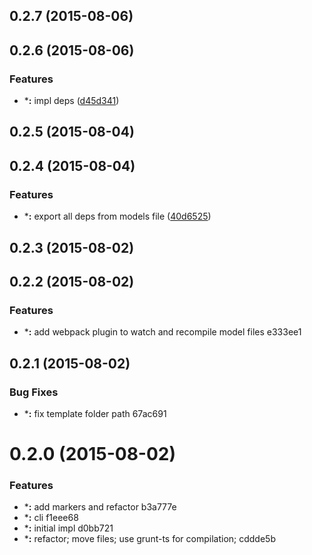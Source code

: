<a name="0.2.7"></a>
## 0.2.7 (2015-08-06)




<a name="0.2.6"></a>
## 0.2.6 (2015-08-06)


### Features

* ***:** impl deps ([d45d341](https://github.com/s-panferov/tsimmutable/commit/d45d341))



<a name="0.2.5"></a>
## 0.2.5 (2015-08-04)




<a name="0.2.4"></a>
## 0.2.4 (2015-08-04)


### Features

* ***:** export all deps from models file ([40d6525](https://github.com/s-panferov/tsimmutable/commit/40d6525))



<a name="0.2.3"></a>
## 0.2.3 (2015-08-02)




<a name="0.2.2"></a>
## 0.2.2 (2015-08-02)


### Features

* ***:** add webpack plugin to watch and recompile model files e333ee1



<a name="0.2.1"></a>
## 0.2.1 (2015-08-02)


### Bug Fixes

* ***:** fix template folder path 67ac691



<a name="0.2.0"></a>
# 0.2.0 (2015-08-02)


### Features

* ***:** add markers and refactor b3a777e
* ***:** cli f1eee68
* ***:** initial impl d0bb721
* ***:** refactor; move files; use grunt-ts for compilation; cddde5b



